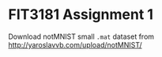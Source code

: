 # FIT3181 Assignment 1

Download notMNIST small `.mat` dataset from http://yaroslavvb.com/upload/notMNIST/
